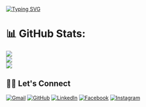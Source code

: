 [![Typing SVG](https://readme-typing-svg.herokuapp.com?font=Fira+Code&weight=600&size=22&pause=1000&color=6366F1&vCenter=true&random=false&width=600&lines=Desarrollador+Web%2FMóvil+Full+Stack;Trabajo+principalmente+con+React+%7C+React+Native)](https://git.io/typing-svg)

# 📊 GitHub Stats:
![](https://github-readme-stats.vercel.app/api?username=Ross1736&theme=dark&hide_border=false&include_all_commits=false&count_private=false)<br/>
![](https://github-readme-streak-stats.herokuapp.com/?user=Ross1736&theme=dark&hide_border=false)<br/>
![](https://github-readme-stats.vercel.app/api/top-langs/?username=Ross1736&theme=dark&hide_border=false&include_all_commits=false&count_private=false&layout=compact)

## 🙋‍♀️ Let's Connect

<p align="start">
	<a href="mailto:bryan1736b@gmail.com"><img src="https://img.icons8.com/bubbles/50/000000/gmail.png" alt="Gmail"/></a>
	<a href="https://github.com/Ross1736"><img src="https://img.icons8.com/bubbles/50/000000/github.png" alt="GitHub"/></a>
	<a href="https://www.linkedin.com/in/bryan-ticona-valencia-999632269"><img src="https://img.icons8.com/bubbles/50/000000/linkedin.png" alt="LinkedIn"/></a>
	<a href="https://www.facebook.com/bryan.ticona.338"><img src="https://img.icons8.com/bubbles/50/000000/facebook-new.png" alt="Facebook"/></a>
	<a href="https://www.instagram.com/ross1736b"><img src="https://img.icons8.com/bubbles/50/000000/instagram.png" alt="Instagram"/></a>
</p>
